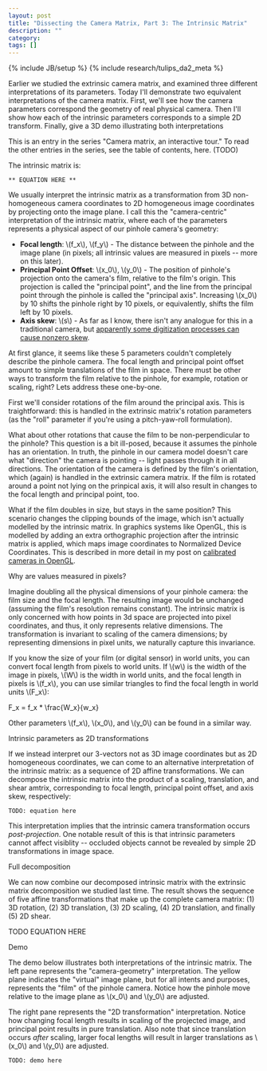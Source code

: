 ```yaml
---
layout: post
title: "Dissecting the Camera Matrix, Part 3: The Intrinsic Matrix"
description: ""
category: 
tags: []
---
```

{% include JB/setup %}
{% include research/tulips_da2_meta %}

Earlier we studied the extrinsic camera matrix, and examined three different interpretations of its parameters.  Today I'll demonstrate two equivalent interpretations of the camera matrix.  First, we'll see how the camera parameters correspond the geometry of real physical camera.  Then I'll show how each of the intrinsic parameters corresponds to a simple 2D transform.  Finally,  give a 3D demo illustrating both interpretations

This is an entry in the series "Camera matrix, an interactive tour."  To read the other entries in the series, see the table of contents, here. (TODO)

The intrinsic matrix is:
    
    ** EQUATION HERE **

We usually interpret the intrinsic matrix as a transformation from 3D non-homogeneous camera coordinates to 2D homogeneous image coordinates by projecting onto the image plane.  I call this the "camera-centric" interpretation of the intrinsic matrix, where each of the parameters represents a physical aspect of our pinhole camera's geometry:
    
* **Focal length**: \\(f_x\\), \\(f_y\\) - The distance between the pinhole and the image plane (in pixels; all intrinsic values are measured in pixels -- more on this later).
* **Principal Point Offset**: \\(x_0\\), \\(y_0\\) - The position of pinhole's projection onto the camera's film, relative to the film's origin.  This projection is called the "principal point", and the line from the principal point through the pinhole is called the "principal axis".  Increasing \\(x_0\\) by 10 shifts the pinhole right by 10 pixels, or equivalently, shifts the film left by 10 pixels.
* **Axis skew**: \\(s\\) - As far as I know, there isn't any analogue for this in a traditional camera, but [apparently some digitization processes can cause nonzero skew](http://www.epixea.com/research/multi-view-coding-thesisse8.html#x13-320002.2.1).

At first glance, it seems like these 5 parameters couldn't completely describe the pinhole camera.  The focal length and principal point offset amount to simple translations of the film in space.  There must be other ways to transform the film relative to the pinhole, for example, rotation or scaling, right?  Lets address these one-by-one.

First we'll consider rotations of the film around the principal axis.  This is traightforward:  this is handled in the extrinsic matrix's rotation parameters (as the "roll" parameter if you're using a pitch-yaw-roll formulation).

What about other rotations that cause the film to be non-perpendicular to the pinhole?  This question is a bit ill-posed, because it assumes the pinhole has an orientation.  In truth, the pinhole in our camera model doesn't care what "direction" the camera is pointing -- light passes through it in all directions.  The orientation of the camera is defined by the film's orientation, which (again) is handled in the extrinsic camera matrix.  If the film is rotated around a point not lying on the prinpical axis, it will also result in changes to the focal length and principal point, too.

What if the film doubles in size, but stays in the same position?  This scenario changes the clipping bounds of the image, which isn't actually modelled by the intrinsic matrix.  In graphics systems like OpenGL, this is modelled by adding an extra orthographic projection after the intrinsic matrix is applied, which maps image coordinates to Normalized Device Coordinates.  This is described in more detail in my post on [calibrated cameras in OpenGL]({{site.baseurl}}/2013/06/03/calibrated_cameras_in_opengl/).  


Why are values measured in pixels?

Imagine doubling all the physical dimensions of your pinhole camera: the film size and the focal length.  The resulting image would be unchanged (assuming the film's resolution remains constant).  The intrinsic matrix is only concerned with how points in 3d space are projected into pixel coordinates, and thus, it only represents relative dimensions.  The transformation is invariant to scaling of the camera dimensions; by representing dimensions in pixel units, we naturally capture this invariance.  

If you know the size of your film (or digital sensor) in world units, you can convert focal length from pixels to world units.  If \\(w\\) is the width of the image in pixels, \\(W\\) is the width in world units, and the focal length in pixels is \\(f_x\\), you can use similar triangles to find the focal length in world units \\(F_x\\):
        
<div> F_x = f_x * \frac{W_x}{w_x} </div>

Other parameters \\(f_x\\), \\(x_0\\), and \\(y_0\\) can be found in a similar way.  

Intrinsic parameters as 2D transformations

If we instead interpret our 3-vectors not as 3D image coordinates but as 2D homogeneous coordinates, we can come to an alternative interpretation of the intrinsic matrix: as a sequence of 2D affine transformations.  We can decompose the intrinsic matrix into the product of a scaling, translation, and shear amtrix, corresponding to focal length, principal point offset, and axis skew, respectively:
    
    TODO: equation here

This interpretation implies that the intrinsic camera transformation occurs *post-projection*.  One notable result of this is that intrinsic parameters cannot affect visiblity -- occluded objects cannot be revealed by simple 2D transformations in image space.

Full decomposition

We can now combine our decomposed intrinsic matrix with the extrinsic matrix decomposition we studied last time.  The result shows the sequence of five affine transformations that make up the complete camera matrix: (1) 3D rotation, (2) 3D translation, (3) 2D scaling, (4) 2D translation, and finally (5) 2D shear.  
    
TODO EQUATION HERE

Demo 

The demo below illustrates both interpretations of the intrinsic matrix.  The left pane represents the "camera-geometry" interpretation.  The yellow plane indicates the "virtual" image plane, but for all intents and purposes, represents the "film" of the pinhole camera.  Notice how the pinhole move relative to the image plane as \\(x_0\\) and \\(y_0\\) are adjusted.

The right pane represents the "2D transformation" interpretation.  Notice how changing focal length results in scaling of the projected image, and principal point results in pure translation.  Also note that since translation occurs *after* scaling, larger focal lengths will result in larger translations as \\(x_0\\) and \\(y_0\\) are adjusted.

    TODO: demo here

